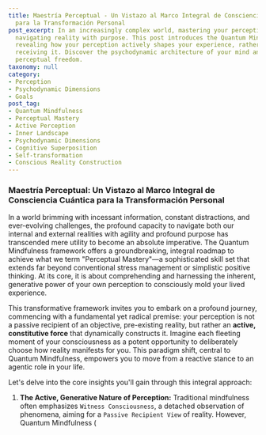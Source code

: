```yaml
---
title: Maestría Perceptual - Un Vistazo al Marco Integral de Consciencia Cuántica
  para la Transformación Personal
post_excerpt: In an increasingly complex world, mastering your perception is key to
  navigating reality with purpose. This post introduces the Quantum Mindfulness framework,
  revealing how your perception actively shapes your experience, rather than merely
  receiving it. Discover the psychodynamic architecture of your mind and unlock true
  perceptual freedom.
taxonomy: null
category:
- Perception
- Psychodynamic Dimensions
- Goals
post_tag:
- Quantum Mindfulness
- Perceptual Mastery
- Active Perception
- Inner Landscape
- Psychodynamic Dimensions
- Cognitive Superposition
- Self-transformation
- Conscious Reality Construction
---
```

### Maestría Perceptual: Un Vistazo al Marco Integral de Consciencia Cuántica para la Transformación Personal

In a world brimming with incessant information, constant distractions, and ever-evolving challenges, the profound capacity to navigate both our internal and external realities with agility and profound purpose has transcended mere utility to become an absolute imperative. The Quantum Mindfulness framework offers a groundbreaking, integral roadmap to achieve what we term "Perceptual Mastery"—a sophisticated skill set that extends far beyond conventional stress management or simplistic positive thinking. At its core, it is about comprehending and harnessing the inherent, generative power of your own perception to consciously mold your lived experience.

This transformative framework invites you to embark on a profound journey, commencing with a fundamental yet radical premise: your perception is not a passive recipient of an objective, pre-existing reality, but rather an **active, constitutive force** that dynamically constructs it. Imagine each fleeting moment of your consciousness as a potent opportunity to deliberately choose how reality manifests for you. This paradigm shift, central to Quantum Mindfulness, empowers you to move from a reactive stance to an agentic role in your life.

Let's delve into the core insights you'll gain through this integral approach:

1.  **The Active, Generative Nature of Perception:**
    Traditional mindfulness often emphasizes `Witness Consciousness`, a detached observation of phenomena, aiming for a `Passive Recipient View` of reality. However, Quantum Mindfulness (